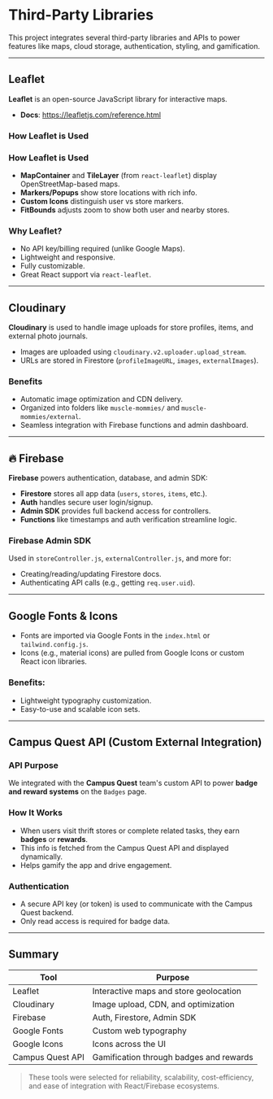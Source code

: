 # Third-Party Libraries

This project integrates several third-party libraries and APIs to power features like maps, cloud storage, authentication, styling, and gamification.

---

## Leaflet

**Leaflet** is an open-source JavaScript library for interactive maps.

- **Docs**: https://leafletjs.com/reference.html

### How Leaflet is Used

### How Leaflet is Used

- **MapContainer** and **TileLayer** (from `react-leaflet`) display OpenStreetMap-based maps.
- **Markers/Popups** show store locations with rich info.
- **Custom Icons** distinguish user vs store markers.
- **FitBounds** adjusts zoom to show both user and nearby stores.

### Why Leaflet?

- No API key/billing required (unlike Google Maps).
- Lightweight and responsive.
- Fully customizable.
- Great React support via `react-leaflet`.

---

## Cloudinary

**Cloudinary** is used to handle image uploads for store profiles, items, and external photo journals.

- Images are uploaded using `cloudinary.v2.uploader.upload_stream`.
- URLs are stored in Firestore (`profileImageURL`, `images`, `externalImages`).

### Benefits

- Automatic image optimization and CDN delivery.
- Organized into folders like `muscle-mommies/` and `muscle-mommies/external`.
- Seamless integration with Firebase functions and admin dashboard.

---

## 🔥 Firebase

**Firebase** powers authentication, database, and admin SDK:

- **Firestore** stores all app data (`users`, `stores`, `items`, etc.).
- **Auth** handles secure user login/signup.
- **Admin SDK** provides full backend access for controllers.
- **Functions** like timestamps and auth verification streamline logic.

### Firebase Admin SDK

Used in `storeController.js`, `externalController.js`, and more for:

- Creating/reading/updating Firestore docs.
- Authenticating API calls (e.g., getting `req.user.uid`).

---

## Google Fonts & Icons

- Fonts are imported via Google Fonts in the `index.html` or `tailwind.config.js`.
- Icons (e.g., material icons) are pulled from Google Icons or custom React icon libraries.

### Benefits:

- Lightweight typography customization.
- Easy-to-use and scalable icon sets.

---

## Campus Quest API (Custom External Integration)

### API Purpose

We integrated with the **Campus Quest** team's custom API to power **badge and reward systems** on the `Badges` page.

### How It Works

- When users visit thrift stores or complete related tasks, they earn **badges** or **rewards**.
- This info is fetched from the Campus Quest API and displayed dynamically.
- Helps gamify the app and drive engagement.

### Authentication

- A secure API key (or token) is used to communicate with the Campus Quest backend.
- Only read access is required for badge data.

---

## Summary

| Tool             | Purpose                                 |
| ---------------- | --------------------------------------- |
| Leaflet          | Interactive maps and store geolocation  |
| Cloudinary       | Image upload, CDN, and optimization     |
| Firebase         | Auth, Firestore, Admin SDK              |
| Google Fonts     | Custom web typography                   |
| Google Icons     | Icons across the UI                     |
| Campus Quest API | Gamification through badges and rewards |

> These tools were selected for reliability, scalability, cost-efficiency, and ease of integration with React/Firebase ecosystems.
